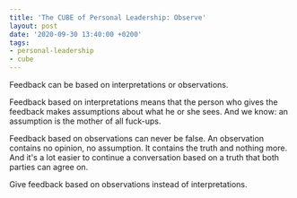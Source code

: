 ```yaml
---
title: 'The CUBE of Personal Leadership: Observe'
layout: post
date: '2020-09-30 13:40:00 +0200'
tags:
- personal-leadership
- cube
---
```


Feedback can be based on interpretations or observations.

Feedback based on interpretations means that the person who gives the feedback makes assumptions about what he or she sees. And we know: an assumption is the mother of all fuck-ups.

Feedback based on observations can never be false. An observation contains no opinion, no assumption. It contains the truth and nothing more. And it's a lot easier to continue a conversation based on a truth that both parties can agree on.

Give feedback based on observations instead of interpretations.

